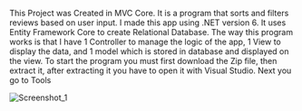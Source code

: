 
This Project was Created in MVC Core. It is a program that sorts and filters reviews based on user input. I made this app using .NET version 6. It uses Entity Framework Core to create Relational Database. 
The way this program works is that I have 1 Controller to manage the logic of the app, 1 View to display the data, and 1 model which is stored in database and displayed on the view.
To start the program you must first download the Zip file, then extract it, after extracting it you have to open it with Visual Studio. Next you go to Tools 


![Screenshot_1](https://user-images.githubusercontent.com/47032530/155901023-14a65209-9cbd-44e2-bfaa-9d37dbe35604.png)
